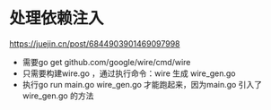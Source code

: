 # 处理依赖注入
https://juejin.cn/post/6844903901469097998
* 需要go get github.com/google/wire/cmd/wire
* 只需要构建wire.go ，通过执行命令：wire 生成 wire_gen.go
* 执行go run main.go wire_gen.go 才能跑起来，因为main.go 引入了wire_gen.go 的方法
